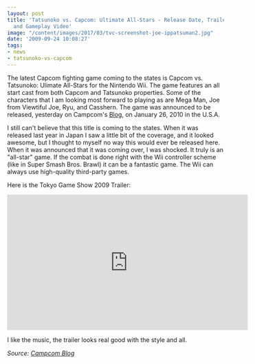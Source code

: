 ```yaml
---
layout: post
title: 'Tatsunoko vs. Capcom: Ultimate All-Stars - Release Date, Trailer, Sceens,
  and Gameplay Video'
image: "/content/images/2017/03/tvc-screenshot-joe-ippatsuman2.jpg"
date: '2009-09-24 10:08:27'
tags:
- news
- tatsunoko-vs-capcom
---
```


The latest Capcom fighting game coming to the states is Capcom vs. Tatsunoko: Ulimate All-Stars for the Nintendo Wii. The game features an all start cast from both Capcom and Tatsunoko properties. Some of the characters that I am looking most forward to playing as are Mega Man, Joe from Viewtiful Joe, Ryu, and Casshern. The game was announced to be released, yesterday on Campcom's <a href="http://www.capcom-unity.com/jgonzo/blog/2009/09/23/tgs_2009_tatsunoko_vs_capcom_ultimate_allstars_its_frank_west_baby">Blog</a>, on January 26, 2010 in the U.S.A.

I still can't believe that this title is coming to the states. When it was released last year in Japan I saw a little bit of the coverage, and it looked awesome, but I thought to myself no way this would ever be released here. When it was announced that it was coming over, I was shocked. It truly is an "all-star" game. If the combat is done right with the Wii controller scheme (like in Super Smash Bros. Brawl) it can be a fantastic game. The Wii can always use high-quality third-party games.

Here is the Tokyo Game Show 2009 Trailer:

<iframe width="560" height="315" src="https://www.youtube-nocookie.com/embed/z2W7bSIRzdk?rel=0" frameborder="0" allowfullscreen></iframe>

I like the music, the trailer looks real good with the style and all.

<em>Source: <a href="http://www.capcom-unity.com/jgonzo/blog/2009/09/23/tgs_2009_tatsunoko_vs_capcom_ultimate_allstars_its_frank_west_baby">Campcom Blog</a></em>